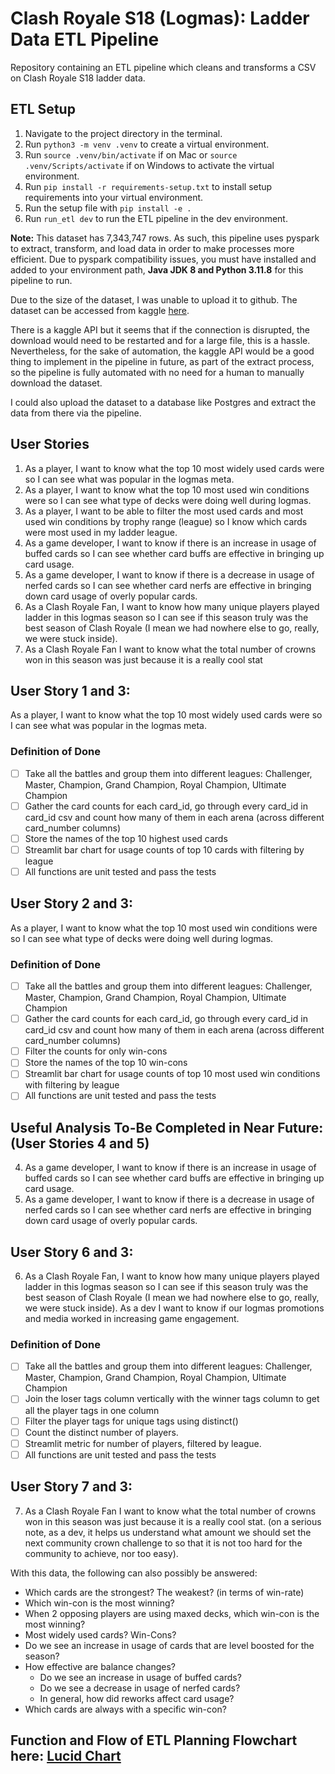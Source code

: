 # Clash Royale S18 (Logmas): Ladder Data ETL Pipeline
Repository containing an ETL pipeline which cleans and transforms a CSV on Clash Royale S18 ladder data.

## ETL Setup

1. Navigate to the project directory in the terminal.
2. Run `python3 -m venv .venv` to create a virtual environment.
3. Run `source .venv/bin/activate` if on Mac or `source .venv/Scripts/activate` if on Windows to activate the virtual environment.
4. Run `pip install -r requirements-setup.txt` to install setup requirements into your virtual environment.
5. Run the setup file with `pip install -e .`
6. Run `run_etl dev` to run the ETL pipeline in the dev environment.

**Note:** This dataset has 7,343,747 rows. As such, this pipeline uses pyspark to extract, transform, and load data in order to make processes more efficient.
Due to pyspark compatibility issues, you must have installed and added to your environment path, **Java JDK 8 and Python 3.11.8** for this pipeline to run.

Due to the size of the dataset, I was unable to upload it to github. The dataset can be accessed from kaggle [here](https://www.kaggle.com/datasets/bwandowando/clash-royale-season-18-dec-0320-dataset).

There is a kaggle API but it seems that if the connection is disrupted, the download would need to be restarted and for a large file, this is a hassle. Nevertheless, for the sake of automation, the kaggle API would be a good thing to implement in the pipeline in future, as part of the extract process, so the pipeline is fully automated with no need for a human to manually download the dataset.

I could also upload the dataset to a database like Postgres and extract the data from there via the pipeline.

## User Stories

1. As a player, I want to know what the top 10 most widely used cards were so I can see what was popular in the logmas meta.
2. As a player, I want to know what the top 10 most used win conditions were so I can see what type of decks were doing well during logmas.
3. As a player, I want to be able to filter the most used cards and most used win conditions by trophy range (league) so I know which cards were most used in my ladder league.
4. As a game developer, I want to know if there is an increase in usage of buffed cards so I can see whether card buffs are effective in bringing up card usage.
5. As a game developer, I want to know if there is a decrease in usage of nerfed cards so I can see whether card nerfs are effective in bringing down card usage of overly popular cards.
6. As a Clash Royale Fan, I want to know how many unique players played ladder in this logmas season so I can see if this season truly was the best season of Clash Royale (I mean we had nowhere else to go, really, we were stuck inside).
7. As a Clash Royale Fan I want to know what the total number of crowns won in this season was just because it is a really cool stat


## User Story 1 and 3:
As a player, I want to know what the top 10 most widely used cards were so I can see what was popular in the logmas meta.

### Definition of Done

- [ ] Take all the battles and group them into different leagues: Challenger, Master, Champion, Grand Champion, Royal Champion, Ultimate Champion
- [ ] Gather the card counts for each card_id, go through every card_id in card_id csv and count how many of them in each arena (across different card_number columns)
- [ ] Store the names of the top 10 highest used cards
- [ ] Streamlit bar chart for usage counts of top 10 cards with filtering by league
- [ ] All functions are unit tested and pass the tests

## User Story 2 and 3:
As a player, I want to know what the top 10 most used win conditions were so I can see what type of decks were doing well during logmas.

### Definition of Done

- [ ] Take all the battles and group them into different leagues: Challenger, Master, Champion, Grand Champion, Royal Champion, Ultimate Champion
- [ ] Gather the card counts for each card_id, go through every card_id in card_id csv and count how many of them in each arena (across different card_number columns)
- [ ] Filter the counts for only win-cons
- [ ] Store the names of the top 10 win-cons
- [ ] Streamlit bar chart for usage counts of top 10 most used win conditions with filtering by league
- [ ] All functions are unit tested and pass the tests

## Useful Analysis To-Be Completed in Near Future: (User Stories 4 and 5)
4. As a game developer, I want to know if there is an increase in usage of buffed cards so I can see whether card buffs are effective in bringing up card usage.
5. As a game developer, I want to know if there is a decrease in usage of nerfed cards so I can see whether card nerfs are effective in bringing down card usage of overly popular cards.

## User Story 6 and 3:
6. As a Clash Royale Fan, I want to know how many unique players played ladder in this logmas season so I can see if this season truly was the best season of Clash Royale (I mean we had nowhere else to go, really, we were stuck inside). As a dev I want to know if our logmas promotions and media worked in increasing game engagement.

### Definition of Done

- [ ] Take all the battles and group them into different leagues: Challenger, Master, Champion, Grand Champion, Royal Champion, Ultimate Champion
- [ ] Join the loser tags column vertically with the winner tags column to get all the player tags in one column
- [ ] Filter the player tags for unique tags using distinct()
- [ ] Count the distinct number of players.
- [ ] Streamlit metric for number of players, filtered by league.
- [ ] All functions are unit tested and pass the tests

## User Story 7 and 3:
7. As a Clash Royale Fan I want to know what the total number of crowns won in this season was just because it is a really cool stat. (on a serious note, as a dev, it helps us understand what amount we should set the next community crown challenge to so that it is not too hard for the community to achieve, nor too easy).

With this data, the following can also possibly be answered:

- Which cards are the strongest? The weakest? (in terms of win-rate)
- Which win-con is the most winning?
- When 2 opposing players are using maxed decks, which win-con is the most winning?
- Most widely used cards? Win-Cons?
- Do we see an increase in usage of cards that are level boosted for the season?
- How effective are balance changes? 
  - Do we see an increase in usage of buffed cards? 
  - Do we see a decrease in usage of nerfed cards?
  - In general, how did reworks affect card usage?
- Which cards are always with a specific win-con?


## Function and Flow of ETL Planning Flowchart here: [Lucid Chart](https://lucid.app/lucidchart/42f58c41-dad1-47f1-a884-5855c2e8cbb8/edit?viewport_loc=41%2C-359%2C3068%2C1341%2C0_0&invitationId=inv_a1117dca-caff-43d5-a694-9fbec5e866b9)

